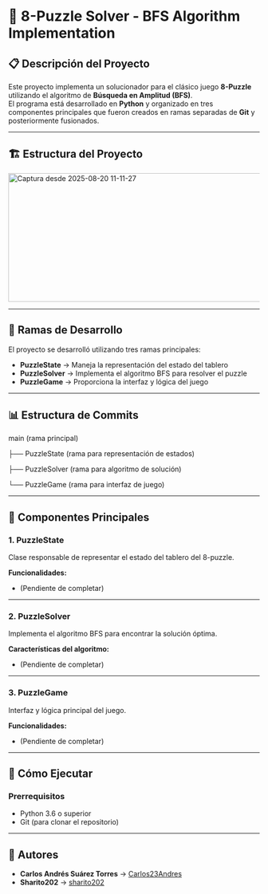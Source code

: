 # 🧩 8-Puzzle Solver - BFS Algorithm Implementation

## 📋 Descripción del Proyecto
Este proyecto implementa un solucionador para el clásico juego **8-Puzzle** utilizando el algoritmo de **Búsqueda en Amplitud (BFS)**.  
El programa está desarrollado en **Python** y organizado en tres componentes principales que fueron creados en ramas separadas de **Git** y posteriormente fusionados.

---

## 🏗️ Estructura del Proyecto
<img width="671" height="258" alt="Captura desde 2025-08-20 11-11-27" src="https://github.com/user-attachments/assets/f49213ae-a2c7-45e0-91fc-ae0061eacfe1" />

---

## 🔷 Ramas de Desarrollo
El proyecto se desarrolló utilizando tres ramas principales:

- **PuzzleState** → Maneja la representación del estado del tablero  
- **PuzzleSolver** → Implementa el algoritmo BFS para resolver el puzzle  
- **PuzzleGame** → Proporciona la interfaz y lógica del juego  

---

## 📊 Estructura de Commits

main (rama principal)

├── PuzzleState (rama para representación de estados)

├── PuzzleSolver (rama para algoritmo de solución)

└── PuzzleGame (rama para interfaz de juego)


---

## 🧠 Componentes Principales

### 1. PuzzleState
Clase responsable de representar el estado del tablero del 8-puzzle.  

**Funcionalidades:**
- (Pendiente de completar)

---

### 2. PuzzleSolver
Implementa el algoritmo BFS para encontrar la solución óptima.  

**Características del algoritmo:**
- (Pendiente de completar)

---

### 3. PuzzleGame
Interfaz y lógica principal del juego.  

**Funcionalidades:**
- (Pendiente de completar)

---

## 🚀 Cómo Ejecutar

### Prerrequisitos
- Python 3.6 o superior  
- Git (para clonar el repositorio)  

---

## 👥 Autores
- **Carlos Andrés Suárez Torres** → [Carlos23Andres](https://github.com/Carlos23Andres)  
- **Sharito202** → [sharito202](https://github.com/sharito202)
